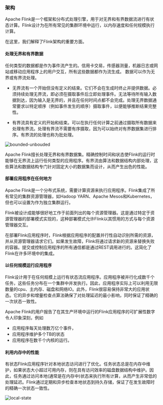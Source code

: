 ### 架构
Apache Flink是一个框架和分布式处理引擎，用于对无界和有界数据流进行有状态计算。Flink设计为在所有常见的集群环境中运行，以内存速度和任何规模执行计算。

在这里，我们解释了Flink架构的重要方面。

#### 处理无界和有界数据
任何类型的数据都是作为事件流产生的。信用卡交易，传感器测量，机器日志或网站或移动应用程序上的用户交互，所有这些数据都作为流生成。
数据可以作为无界或有界流处理。
 - 无界流有一个开始但没有定义的结束。它们不会在生成时终止并提供数据。必须持续处理无界流，即必须在摄取事件后立即处理事件。无法等待所有输入数据到达，因为输入是无界的，并且在任何时间点都不会完成。处理无界数据通常要求以特定顺序（例如事件发生的顺序）摄取事件，以便能够推断结果完整性。

 - 有界流具有定义的开始和结束。可以在执行任何计算之前通过摄取所有数据来处理有界流。处理有界流不需要有序摄取，因为可以始终对有界数据集进行排序。有界流的处理也称为批处理。

![bounded-unbouded](https://github.com/Jonathan-Wei/Flink-Docs-CN/blob/master/01%20%E4%BB%8B%E7%BB%8D/images/bounded-unbounded.png)

Apache Flink擅长处理无界和有界数据集。精确控制时间和状态使Flink的运行时能够在无界流上运行任何类型的应用程序。有界流由算法和数据结构内部处理，这些算法和数据结构专门针对固定大小的数据集而设计，从而产生出色的性能。

#### 部署应用程序在任何地方
Apache Flink是一个分布式系统，需要计算资源来执行应用程序。Flink集成了所有常见的集群资源管理器，如Hadoop YARN、Apache Mesos和Kubernetes，但也可以设置为作为独立集群运行。

Flink被设计成能够很好地工作于前面列出的每个资源管理器。这是通过特定于资源管理器的部署模式实现的，这种部署模式允许Flink以其惯用的方式与每个资源管理器交互。

在部署Flink应用程序时，Flink根据应用程序的配置并行性自动识别所需的资源，并从资源管理器请求它们。如果发生故障，Flink将通过请求新的资源来替换失败的容器。提交或控制应用程序的所有通信都是通过REST调用进行的。这简化了Flink在许多环境中的集成。

#### 以任何规模运行应用程序
Flink设计用于在任何规模上运行有状态流应用程序。应用程序被并行化成数千个任务，这些任务分布在一个集群中并发执行。因此，应用程序实际上可以利用无限数量的cpu、主内存、磁盘和网络IO。此外，Flink很容易保持非常大的应用状态。它的异步和增量检查点算法确保了对处理延迟的最小影响，同时保证了精确的一次状态一致性。

Apache Flink的用户报告了在其生产环境中运行的Flink应用程序的可扩展性数字令人印象深刻，例如
 - 应用程序每天处理数万亿个事件，
 - 应用程序维护多个TB的状态
 - 应用程序在数千个内核的运行。

#### 利用内存中的性能
有状态Flink应用程序针对本地状态访问进行了优化。任务状态总是在内存中维护，如果状态大小超过可用内存，则在具有访问效率的磁盘数据结构中维护。因此，任务通过访问本地(通常是在内存中)状态来执行所有计算，从而产生非常低的处理延迟。Flink通过定期和异步检查本地状态到持久存储，保证了在发生故障时的精确一次状态一致性。

![local-state](https://github.com/Jonathan-Wei/Flink-Docs-CN/blob/master/01%20%E4%BB%8B%E7%BB%8D/images/local-state.png)


